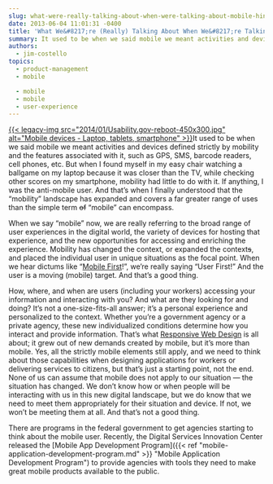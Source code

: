 ```yaml
---
slug: what-were-really-talking-about-when-were-talking-about-mobile-hint-its-the-user
date: 2013-06-04 11:01:31 -0400
title: 'What We&#8217;re (Really) Talking About When We&#8217;re Talking About Mobile (Hint: It&#8217;s the User)'
summary: It used to be when we said mobile we meant activities and devices defined strictly by mobility and the features associated with it, such as GPS, SMS, barcode readers, cell phones, etc. But when I found myself in my easy chair watching a ballgame on my
authors:
  - jim-costello
topics:
  - product-management
  - mobile

  - mobile
  - mobile
  - user-experience
---
```


[{{< legacy-img src="2014/01/Usability.gov-reboot-450x300.jpg" alt="Mobile devices - Laptop, tablets, smartphone" >}}](https://s3.amazonaws.com/digitalgov/_legacy-img/2014/01/Usability.gov-reboot.jpg)It used to be when we said mobile we meant activities and devices defined strictly by mobility and the features associated with it, such as GPS, SMS, barcode readers, cell phones, etc. But when I found myself in my easy chair watching a ballgame on my laptop because it was closer than the TV, while checking other scores on my smartphone, mobility had little to do with it. If anything, I was the anti-mobile user. And that’s when I finally understood that the “mobility” landscape has expanded and covers a far greater range of uses than the simple term <span style="text-decoration: line-through">of</span> “mobile” can encompass.

When we say “mobile” now, we are really referring to the broad range of user experiences in the digital world, the variety of devices for hosting that experience, and the new opportunities for accessing and enriching the experience. Mobility has changed the context, or expanded the context<span style="text-decoration: line-through">s</span>, and placed the individual user in unique situations as the focal point. When we hear dictums like “[Mobile First](http://www.lukew.com/resources/mobile_first.asp)!”, we’re really saying “User First!” And the user is a moving (mobile) target. And that’s a good thing.

How, where, and when are users (including your workers) accessing your information and interacting with you? And what are they looking for and doing? It’s not a one-size-fits-all answer; it’s a personal experience and personalized to the context. Whether you’re a government agency or a private agency, these new individualized conditions determine how you interact and provide information. That’s what [Responsive Web Design](http://www.abookapart.com/products/responsive-web-design) is all about; it grew out of new demands created by mobile, but it’s more than mobile. Yes, all the strictly mobile elements still apply, and we need to think about those capabilities when designing applications for workers or delivering services to citizens, but that’s just a starting point, not the end. None of us can assume that mobile does not apply to our situation — the situation has changed. We don’t know how or when people will be interacting with us in this new digital landscape, but we do know that we need to meet them appropriately for their situation and device. If not, we won’t be meeting them at all. And that’s not a good thing.

There are programs in the federal government to get agencies starting to think about the mobile user. Recently, the Digital Services Innovation Center released the [Mobile App Development Program]({{< ref "mobile-application-development-program.md" >}} "Mobile Application Development Program") to provide agencies with tools they need to make great mobile products available to the public.